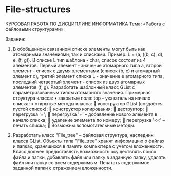 # File-structures
КУРСОВАЯ РАБОТА ПО ДИСЦИПЛИНЕ ИНФОРМАТИКА Тема: «Работа с файловыми структурами»

Задание:
1.  В обобщенном связанном списке элементы могут быть как атомарными значениями, так и списками.
Пример: L = (a, ((b, c), d), e, (f, g)). В списке L тип шаблона - char, список состоит из 4 элементов. Первый элемент - значение атомарного типа a, второй элемент - список с двумя элементами (список (b, c) и атомарный элемент d), третий элемент списка L - значение e атомарного типа, последний четвертый элемент - список из двух атомарных элементов (f, g).
Разработать шаблонный класс GList с параметризованным типом атомарного значения. Примерная структура класса:
•     закрытые поля: top - указатель на начало списка;
•     открытые методы класса:
	конструктор GList (создаётся пустой список);
	конструктор копирования;
	деструктор;
	перегрузка '=';
	перегрузка '+' – добавление нового элемента в начало списка;
	удаление элемента по номеру;
	перегрузка '<<' – печать списка;
	Возможны вспомогательные методы.

3.  Разработать класс "File_tree" – файловая структура, наследник класса GList. Объекты типа "File_tree" хранят информацию о файлах и папках, хранящихся в памяти компьютера с учетом вложенности. Класс должен предоставлять возможность осуществлять поиск файла и папки, добавлять файл или папку в заданную папку, удалять файл или папку со всем содержимым. Печатать содержимое заданной папки с отражением вложенности.
